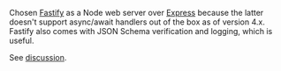 Chosen [Fastify](https://www.fastify.io/) as a Node web server over [Express](https://expressjs.com/) because the latter
doesn't support async/await handlers out of the box as of version 4.x. Fastify also comes with JSON Schema verification
and logging, which is useful.

See [discussion](https://github.com/climatescape/climatescape.org/pull/87#discussion_r383367382).